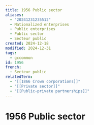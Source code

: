 ```yaml
---
title: 1956 Public sector
aliases:
  - "20241231235512"
  - Nationalized enterprises
  - Public enterprises
  - Public sector
  - Secteur public
created: 2024-12-18
modified: 2024-12-31
tags:
  - gccommon
id: 1956
french:
  - Secteur public
relatedTerm:
  - "[[1866 Crown corporations]]"
  - "[[Private sector]]"
  - "[[Public-private partnerships]]"
---
```

# 1956 Public sector

